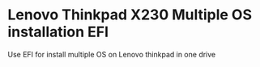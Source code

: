 # Lenovo Thinkpad X230 Multiple OS installation EFI
 Use EFI for install multiple OS on Lenovo thinkpad in one drive
